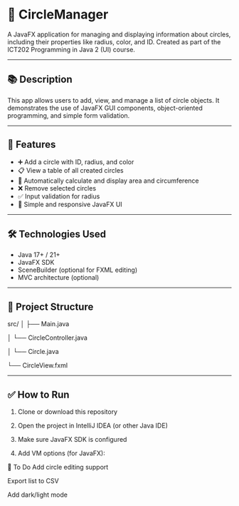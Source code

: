 # 🔵 CircleManager

A JavaFX application for managing and displaying information about circles, including their properties like radius, color, and ID. Created as part of the ICT202 Programming in Java 2 (UI) course.

---

## 📚 Description

This app allows users to add, view, and manage a list of circle objects. It demonstrates the use of JavaFX GUI components, object-oriented programming, and simple form validation.

---

## 🚀 Features

- ➕ Add a circle with ID, radius, and color
- 📋 View a table of all created circles
- 📐 Automatically calculate and display area and circumference
- ❌ Remove selected circles
- ✅ Input validation for radius
- 🎨 Simple and responsive JavaFX UI

---

## 🛠️ Technologies Used

- Java 17+ / 21+
- JavaFX SDK
- SceneBuilder (optional for FXML editing)
- MVC architecture (optional)

---

## 📁 Project Structure


 src/
│ ├── Main.java 


│ └── CircleController.java


│ └── Circle.java


└── CircleView.fxml





---

## ✅ How to Run

1. Clone or download this repository

2. Open the project in IntelliJ IDEA (or other Java IDE)

3. Make sure JavaFX SDK is configured

4. Add VM options (for JavaFX):


📌 To Do
 Add circle editing support

 Export list to CSV

 Add dark/light mode
